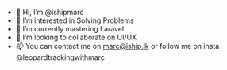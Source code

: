 - 👋 Hi, I’m @ishipmarc 
- 👀 I’m interested in Solving Problems
- 🌱 I’m currently mastering Laravel
- 💞️ I’m looking to collaborate on UI/UX 
- 📫 You can contact me on marc@iship.lk or follow me on insta @leopardtrackingwithmarc

<!---
ishipmarc/ishipmarc is a ✨ special ✨ repository because its `README.md` (this file) appears on your GitHub profile.
You can click the Preview link to take a look at your changes.
--->

